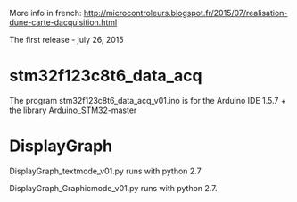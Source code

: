 More info in french:
http://microcontroleurs.blogspot.fr/2015/07/realisation-dune-carte-dacquisition.html

The first release - july 26, 2015

# stm32f123c8t6_data_acq

The program stm32f123c8t6_data_acq_v01.ino is for the Arduino IDE 1.5.7 + the library Arduino_STM32-master

# DisplayGraph

DisplayGraph_textmode_v01.py runs with python 2.7

DisplayGraph_Graphicmode_v01.py runs with python 2.7.


